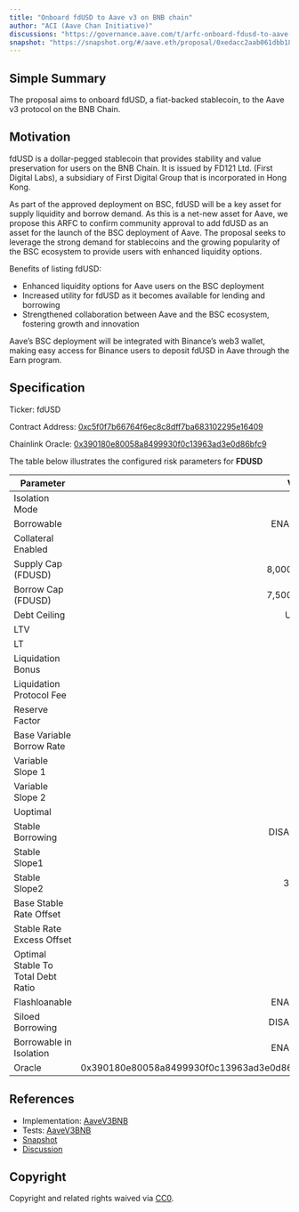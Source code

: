 ```yaml
---
title: "Onboard fdUSD to Aave v3 on BNB chain"
author: "ACI (Aave Chan Initiative)"
discussions: "https://governance.aave.com/t/arfc-onboard-fdusd-to-aave-v3-on-bsc/16364"
snapshot: "https://snapshot.org/#/aave.eth/proposal/0xedacc2aab061dbb187ef705ffee8a8f35ab3f53670e4d8e432eed9dfd2c31958"
---
```


## Simple Summary

The proposal aims to onboard fdUSD, a fiat-backed stablecoin, to the Aave v3 protocol on the BNB Chain.

## Motivation

fdUSD is a dollar-pegged stablecoin that provides stability and value preservation for users on the BNB Chain. It is issued by FD121 Ltd. (First Digital Labs), a subsidiary of First Digital Group that is incorporated in Hong Kong.

As part of the approved deployment on BSC, fdUSD will be a key asset for supply liquidity and borrow demand. As this is a net-new asset for Aave, we propose this ARFC to confirm community approval to add fdUSD as an asset for the launch of the BSC deployment of Aave. The proposal seeks to leverage the strong demand for stablecoins and the growing popularity of the BSC ecosystem to provide users with enhanced liquidity options.

Benefits of listing fdUSD:

- Enhanced liquidity options for Aave users on the BSC deployment
- Increased utility for fdUSD as it becomes available for lending and borrowing
- Strengthened collaboration between Aave and the BSC ecosystem, fostering growth and innovation

Aave’s BSC deployment will be integrated with Binance’s web3 wallet, making easy access for Binance users to deposit fdUSD in Aave through the Earn program.

## Specification

Ticker: fdUSD

Contract Address: [0xc5f0f7b66764f6ec8c8dff7ba683102295e16409](https://bscscan.com/address/0xc5f0f7b66764f6ec8c8dff7ba683102295e16409)

Chainlink Oracle: [0x390180e80058a8499930f0c13963ad3e0d86bfc9](https://bscscan.com/address/0x390180e80058a8499930f0c13963ad3e0d86bfc9)

The table below illustrates the configured risk parameters for **FDUSD**

| Parameter                          |                                      Value |
| ---------------------------------- | -----------------------------------------: |
| Isolation Mode                     |                                       true |
| Borrowable                         |                                    ENABLED |
| Collateral Enabled                 |                                       true |
| Supply Cap (FDUSD)                 |                                  8,000,000 |
| Borrow Cap (FDUSD)                 |                                  7,500,000 |
| Debt Ceiling                       |                                      USD 0 |
| LTV                                |                                       70 % |
| LT                                 |                                       75 % |
| Liquidation Bonus                  |                                        5 % |
| Liquidation Protocol Fee           |                                       10 % |
| Reserve Factor                     |                                       20 % |
| Base Variable Borrow Rate          |                                        0 % |
| Variable Slope 1                   |                                        6 % |
| Variable Slope 2                   |                                       75 % |
| Uoptimal                           |                                       90 % |
| Stable Borrowing                   |                                   DISABLED |
| Stable Slope1                      |                                       13 % |
| Stable Slope2                      |                                      300 % |
| Base Stable Rate Offset            |                                        3 % |
| Stable Rate Excess Offset          |                                        8 % |
| Optimal Stable To Total Debt Ratio |                                       20 % |
| Flashloanable                      |                                    ENABLED |
| Siloed Borrowing                   |                                   DISABLED |
| Borrowable in Isolation            |                                    ENABLED |
| Oracle                             | 0x390180e80058a8499930f0c13963ad3e0d86bfc9 |

## References

- Implementation: [AaveV3BNB](https://github.com/bgd-labs/aave-proposals-v3/blob/main/src/20240201_AaveV3BNB_OnboardFdUSDToAaveV3OnBSC/AaveV3BNB_OnboardFdUSDToAaveV3OnBSC_20240201.sol)
- Tests: [AaveV3BNB](https://github.com/bgd-labs/aave-proposals-v3/blob/main/src/20240201_AaveV3BNB_OnboardFdUSDToAaveV3OnBSC/AaveV3BNB_OnboardFdUSDToAaveV3OnBSC_20240201.t.sol)
- [Snapshot](https://snapshot.org/#/aave.eth/proposal/0xedacc2aab061dbb187ef705ffee8a8f35ab3f53670e4d8e432eed9dfd2c31958)
- [Discussion](https://governance.aave.com/t/arfc-onboard-fdusd-to-aave-v3-on-bsc/16364)

## Copyright

Copyright and related rights waived via [CC0](https://creativecommons.org/publicdomain/zero/1.0/).
